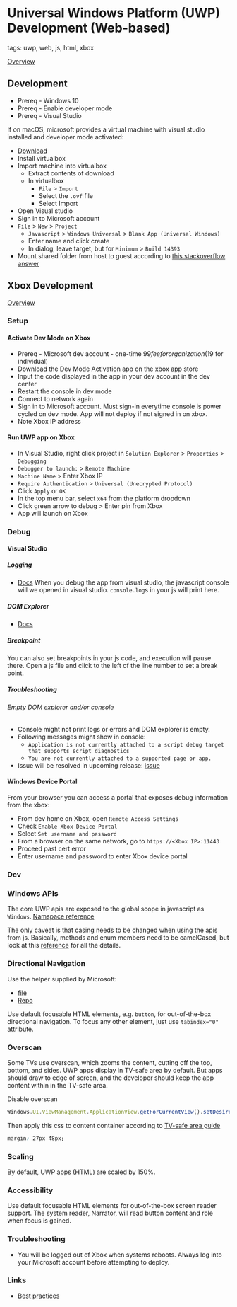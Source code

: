 # Universal Windows Platform (UWP) Development (Web-based)

tags: uwp, web, js, html, xbox

[Overview](https://docs.microsoft.com/en-us/windows/uwp/)

## Development
* Prereq - Windows 10
* Prereq - Enable developer mode
* Prereq - Visual Studio

If on macOS, microsoft provides a virtual machine with visual studio installed and developer mode activated:
* [Download](https://developer.microsoft.com/en-us/windows/downloads/virtual-machines)
* Install virtualbox
* Import machine into virtualbox
    * Extract contents of download
    * In virtualbox
        * `File` > `Import`
        * Select the `.ovf` file
        * Select Import
* Open Visual studio
* Sign in to Microsoft account
* `File` > `New` > `Project`
    * `Javascript` > `Windows Universal` > `Blank App (Universal Windows)`
    * Enter name and click create
    * In dialog, leave target, but for `Minimum` > `Build 14393`
* Mount shared folder from host to guest according to [this stackoverflow answer](https://stackoverflow.com/a/32534378/4713163)

## Xbox Development
[Overview](https://docs.microsoft.com/en-us/windows/uwp/xbox-apps/getting-started)

### Setup
#### Activate Dev Mode on Xbox
* Prereq - Microsoft dev account - one-time $99 fee for organization ($19 for individual)
* Download the Dev Mode Activation app on the xbox app store
* Input the code displayed in the app in your dev account in the dev center
* Restart the console in dev mode
* Connect to network again
* Sign in to Microsoft account. Must sign-in everytime console is power cycled on dev mode. App will not deploy if not signed in on xbox.
* Note Xbox IP address

#### Run UWP app on Xbox
* In Visual Studio, right click project in `Solution Explorer` > `Properties` > `Debugging`
* `Debugger to launch:` > `Remote Machine`
* `Machine Name` > Enter Xbox IP
* `Require Authentication` > `Universal (Unecrypted Protocol)`
* Click `Apply` or `OK`
* In the top menu bar, select `x64` from the platform dropdown
* Click green arrow to debug > Enter pin from Xbox
* App will launch on Xbox

### Debug
#### Visual Studio
##### Logging
* [Docs](https://docs.microsoft.com/en-us/visualstudio/debugger/quickstart-debug-javascript-using-the-console)
When you debug the app from visual studio, the javascript console will we opened in visual studio. `console.log`s in your js will print here.

##### DOM Explorer
* [Docs](https://docs.microsoft.com/en-us/visualstudio/debugger/quickstart-debug-html-and-css)

##### Breakpoint
You can also set breakpoints in your js code, and execution will pause there. Open a js file and click to the left of the line number to set a break point.

##### Troubleshooting
###### Empty DOM explorer and/or console
* Console might not print logs or errors and DOM explorer is empty.
* Following messages might show in console:
    * `Application is not currently attached to a script debug target that supports script diagnostics`
    * `You are not currently attached to a supported page or app.`
* Issue will be resolved in upcoming release: [issue](https://developercommunity.visualstudio.com/content/problem/168994/vs2017-dom-explorer-blank-when-deploying-js-projec.html)

#### Windows Device Portal
From your browser you can access a portal that exposes debug information from the xbox:
* From dev home on Xbox, open `Remote Access Settings`
* Check `Enable Xbox Device Portal`
* Select `Set username and password`
* From a browser on the same network, go to `https://<Xbox IP>:11443`
* Proceed past cert error
* Enter username and password to enter Xbox device portal

### Dev
### Windows APIs
The core UWP apis are exposed to the global scope in javascript as `Windows`. [Namspace reference](https://docs.microsoft.com/en-us/uwp/api/)

The only caveat is that casing needs to be changed when using the apis from js. Basically, methods and enum members need to be camelCased, but look at this [reference](https://docs.microsoft.com/en-us/scripting/jswinrt/using-the-windows-runtime-in-javascript) for all the details.

### Directional Navigation
Use the helper supplied by Microsoft:
* [file](https://github.com/Microsoft/TVHelpers/blob/master/tvjs/src/DirectionalNavigation/directionalnavigation-1.0.0.0.js)
* [Repo](https://github.com/Microsoft/TVHelpers)

Use default focusable HTML elements, e.g. `button`, for out-of-the-box directional navigation. To focus any other element, just use `tabindex="0"` attribute.

### Overscan
Some TVs use overscan, which zooms the content, cutting off the top, bottom, and sides. UWP apps display in TV-safe area by default. But apps should draw to edge of screen, and the developer should keep the app content within in the TV-safe area.

Disable overscan
```js
Windows.UI.ViewManagement.ApplicationView.getForCurrentView().setDesiredBoundsMode(Windows.UI.ViewManagement.ApplicationViewBoundsMode.useCoreWindow);
```
Then apply this css to content container according to [TV-safe area guide](https://docs.microsoft.com/en-us/windows/uwp/design/devices/designing-for-tv#tv-safe-area)
```css
margin: 27px 48px;
```

### Scaling
By default, UWP apps (HTML) are scaled by 150%.

### Accessibility
Use default focusable HTML elements for out-of-the-box screen reader support. The system reader, Narrator, will read button content and role when focus is gained.

### Troubleshooting
* You will be logged out of Xbox when systems reboots. Always log into your Microsoft account before attempting to deploy.

### Links
* [Best practices](https://docs.microsoft.com/en-us/windows/uwp/xbox-apps/tailoring-for-xbox)
